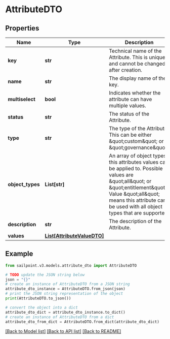 # AttributeDTO


## Properties

Name | Type | Description | Notes
------------ | ------------- | ------------- | -------------
**key** | **str** | Technical name of the Attribute. This is unique and cannot be changed after creation. | [optional] 
**name** | **str** | The display name of the key. | [optional] 
**multiselect** | **bool** | Indicates whether the attribute can have multiple values. | [optional] [default to False]
**status** | **str** | The status of the Attribute. | [optional] 
**type** | **str** | The type of the Attribute. This can be either \&quot;custom\&quot; or \&quot;governance\&quot;. | [optional] 
**object_types** | **List[str]** | An array of object types this attributes values can be applied to. Possible values are \&quot;all\&quot; or \&quot;entitlement\&quot;. Value \&quot;all\&quot; means this attribute can be used with all object types that are supported. | [optional] 
**description** | **str** | The description of the Attribute. | [optional] 
**values** | [**List[AttributeValueDTO]**](AttributeValueDTO.md) |  | [optional] 

## Example

```python
from sailpoint.v3.models.attribute_dto import AttributeDTO

# TODO update the JSON string below
json = "{}"
# create an instance of AttributeDTO from a JSON string
attribute_dto_instance = AttributeDTO.from_json(json)
# print the JSON string representation of the object
print(AttributeDTO.to_json())

# convert the object into a dict
attribute_dto_dict = attribute_dto_instance.to_dict()
# create an instance of AttributeDTO from a dict
attribute_dto_from_dict = AttributeDTO.from_dict(attribute_dto_dict)
```
[[Back to Model list]](../README.md#documentation-for-models) [[Back to API list]](../README.md#documentation-for-api-endpoints) [[Back to README]](../README.md)


